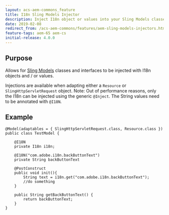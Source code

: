 ```yaml
---
layout: acs-aem-commons_feature
title: I18n Sling Models Injector
description: Inject I18n object or values into your Sling Models classes
date: 2019-02-08
redirect_from: /acs-aem-commons/features/aem-sling-models-injectors.html
feature-tags: aem-65 aem-cs
initial-release: 4.0.0
---
```


## Purpose

Allows for [Sling Models](http://sling.apache.org/documentation/bundles/models.html) classes and interfaces to be injected with I18n objects and / or values.

Injections are available when adapting either a `Resource` or `SlingHttpServletRequest` object.
Note: Out of performance reasons, only the I18n can be injected using the generic `@Inject`. The String values need to be annotated with `@I18N`.

## Example

    @Model(adaptables = { SlingHttpServletRequest.class, Resource.class })
    public class TestModel {

        @I18N
        private I18n i18n;

        @I18N("com.adobe.i18n.backButtonText")
        private String backButtonText
        
        @PostConstruct
        public void init(){
            String text = i18n.get("com.adobe.i18n.backButtonText");
            //do something
        }
        
        public String getBackButtonText() {
            return backButtonText;
        }
    }
